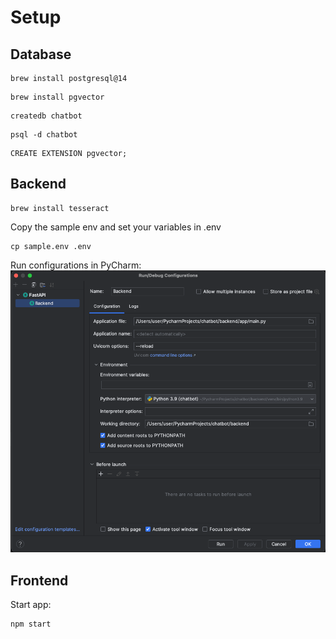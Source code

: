 # Setup

## Database
```shell
brew install postgresql@14  
```

```shell
brew install pgvector
```

```shell
createdb chatbot
```

```shell
psql -d chatbot
```

```shell
CREATE EXTENSION pgvector;
```

## Backend

```shell
brew install tesseract
```

Copy the sample env and set your variables in .env

```shell
cp sample.env .env
```

Run configurations in PyCharm:
![fast-api-run-config.png](fast-api-run-config.png)

## Frontend
Start app:

```shell
npm start
```